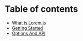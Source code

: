 # Table of contents

* [What is Lorem.js](README.md)
* [Getting Started](getting-started.md)
* [Options And API](options-and-api.md)

